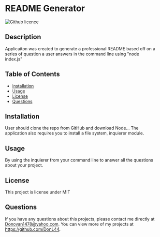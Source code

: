 # README Generator
  ![Github licence](http://img.shields.io/badge/license-MIT-blue.svg)




## Description 
  Applicaiton was created to generate a professional README based off on a series of question a user answers in the command line using "node index.js"


  ## Table of Contents
  * [Installation](#installation)
  * [Usage](#usage)
  * [License](#license)
  * [Questions](#questions)

## Installation 
  User should clone the repo from GitHub and download Node... The application also requires you to install a file system, inquierer module.

  ## Usage 
  By using the inquierer from your command line to answer all the questions about your project.

  ## License 
  This project is license under MIT

  ## Questions
  If you have any questions about this projects, please contact me directly at Donovan1478@yahoo.com. You can view more of my projects at https://github.com/DonL44.
